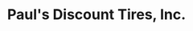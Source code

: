 ---
title: "Paul's Discount Tires, Inc."
url: /fountain-inn/pauls-discount-tires-inc/
shop: tyres
---